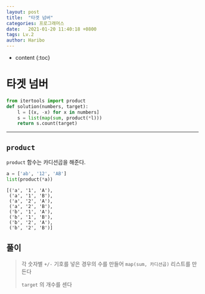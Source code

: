 ```yaml
---
layout: post
title:  "타겟 넘버"
categories: 프로그래머스
date:   2021-01-20 11:40:18 +0800
tags: Lv.2
author: Haribo
---
```


* content
{:toc}
# 타겟 넘버

```python
from itertools import product
def solution(numbers, target):
    l = [(x, -x) for x in numbers]
    s = list(map(sum, product(*l)))
    return s.count(target)
```

---









## `product`

`product` 함수는 카디션곱을 해준다.

```python
a = ['ab', '12', 'AB']
list(product(*a))
```

```
[('a', '1', 'A'),
 ('a', '1', 'B'),
 ('a', '2', 'A'),
 ('a', '2', 'B'),
 ('b', '1', 'A'),
 ('b', '1', 'B'),
 ('b', '2', 'A'),
 ('b', '2', 'B')]
```

## 풀이

> 각 숫자별 `+/-` 기호를 넣은 경우의 수를 만들어 `map(sum, 카디션곱)` 리스트를 만든다
>
> `target` 의 개수를 센다